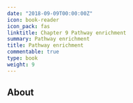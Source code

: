 ```yaml
---
date: "2018-09-09T00:00:00Z"
icon: book-reader
icon_pack: fas
linktitle: Chapter 9 Pathway enrichment
summary: Pathway enrichment
title: Pathway enrichment
commentable: true
type: book
weight: 9
---
```


## About 


